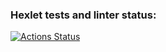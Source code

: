 ### Hexlet tests and linter status:
[![Actions Status](https://github.com/Alexander951/devops-for-programmers-project-77/actions/workflows/hexlet-check.yml/badge.svg)](https://github.com/Alexander951/devops-for-programmers-project-77/actions)
